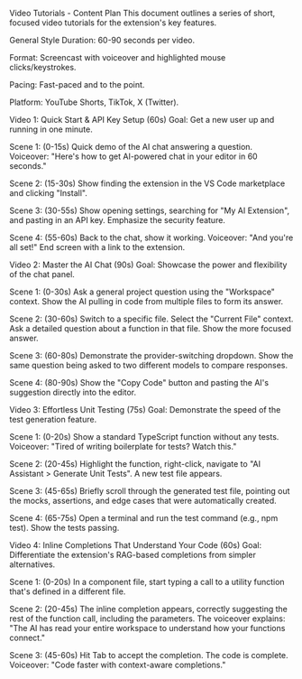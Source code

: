 Video Tutorials - Content Plan
This document outlines a series of short, focused video tutorials for the extension's key features.

General Style
Duration: 60-90 seconds per video.

Format: Screencast with voiceover and highlighted mouse clicks/keystrokes.

Pacing: Fast-paced and to the point.

Platform: YouTube Shorts, TikTok, X (Twitter).

Video 1: Quick Start & API Key Setup (60s)
Goal: Get a new user up and running in one minute.

Scene 1: (0-15s) Quick demo of the AI chat answering a question. Voiceover: "Here's how to get AI-powered chat in your editor in 60 seconds."

Scene 2: (15-30s) Show finding the extension in the VS Code marketplace and clicking "Install".

Scene 3: (30-55s) Show opening settings, searching for "My AI Extension", and pasting in an API key. Emphasize the security feature.

Scene 4: (55-60s) Back to the chat, show it working. Voiceover: "And you're all set!" End screen with a link to the extension.

Video 2: Master the AI Chat (90s)
Goal: Showcase the power and flexibility of the chat panel.

Scene 1: (0-30s) Ask a general project question using the "Workspace" context. Show the AI pulling in code from multiple files to form its answer.

Scene 2: (30-60s) Switch to a specific file. Select the "Current File" context. Ask a detailed question about a function in that file. Show the more focused answer.

Scene 3: (60-80s) Demonstrate the provider-switching dropdown. Show the same question being asked to two different models to compare responses.

Scene 4: (80-90s) Show the "Copy Code" button and pasting the AI's suggestion directly into the editor.

Video 3: Effortless Unit Testing (75s)
Goal: Demonstrate the speed of the test generation feature.

Scene 1: (0-20s) Show a standard TypeScript function without any tests. Voiceover: "Tired of writing boilerplate for tests? Watch this."

Scene 2: (20-45s) Highlight the function, right-click, navigate to "AI Assistant > Generate Unit Tests". A new test file appears.

Scene 3: (45-65s) Briefly scroll through the generated test file, pointing out the mocks, assertions, and edge cases that were automatically created.

Scene 4: (65-75s) Open a terminal and run the test command (e.g., npm test). Show the tests passing.

Video 4: Inline Completions That Understand Your Code (60s)
Goal: Differentiate the extension's RAG-based completions from simpler alternatives.

Scene 1: (0-20s) In a component file, start typing a call to a utility function that's defined in a different file.

Scene 2: (20-45s) The inline completion appears, correctly suggesting the rest of the function call, including the parameters. The voiceover explains: "The AI has read your entire workspace to understand how your functions connect."

Scene 3: (45-60s) Hit Tab to accept the completion. The code is complete. Voiceover: "Code faster with context-aware completions."